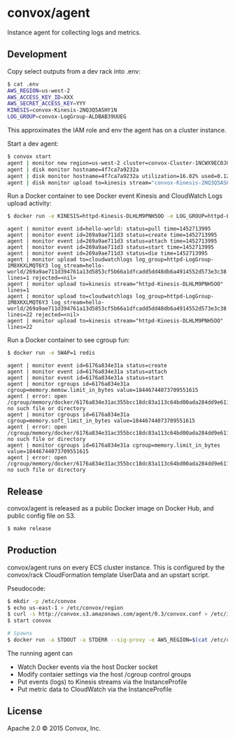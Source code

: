 # convox/agent

Instance agent for collecting logs and metrics.

## Development

Copy select outputs from a dev rack into .env:

```bash
$ cat .env
AWS_REGION=us-west-2
AWS_ACCESS_KEY_ID=XXX
AWS_SECRET_ACCESS_KEY=YYY
KINESIS=convox-Kinesis-2NQ3Q5ASHY1N
LOG_GROUP=convox-LogGroup-ALDBAB39UUEG
```

This approximates the IAM role and env the agent has on a cluster instance.

Start a dev agent:

```bash
$ convox start
agent | monitor new region=us-west-2 cluster=convox-Cluster-1NCWX9EC0JOV4
agent | disk monitor hostname=4f7ca7a9232a
agent | disk monitor hostname=4f7ca7a9232a utilization=16.02% used=0.1209G available=0.7547G
agent | disk monitor upload to=kinesis stream="convox-Kinesis-2NQ3Q5ASHY1N" lines=1
```

Run a Docker container to see Docker event Kinesis and CloudWatch Logs upload activity:

```bash
$ docker run -e KINESIS=httpd-Kinesis-DLHLM9PNH5OO -e LOG_GROUP=httpd-LogGroup-1M8XKXLMQT6Y3 -e PROCESS=hello-world -e RELEASE=RXBKPDQEGDU hello-world
```

```
agent | monitor event id=hello-world: status=pull time=1452713995
agent | monitor event id=269a9ae711d3 status=create time=1452713995
agent | monitor event id=269a9ae711d3 status=attach time=1452713995
agent | monitor event id=269a9ae711d3 status=start time=1452713995
agent | monitor event id=269a9ae711d3 status=die time=1452713995
agent | monitor upload to=cloudwatchlogs log_group=httpd-LogGroup-1M8XKXLMQT6Y3 log_stream=hello-world/269a9ae711d394761a13d5853cf5b66a1dfcadd5dd48db6a4914552d573e3c38 lines=1 rejected=<nil>
agent | monitor upload to=kinesis stream="httpd-Kinesis-DLHLM9PNH5OO" lines=1
agent | monitor upload to=cloudwatchlogs log_group=httpd-LogGroup-1M8XKXLMQT6Y3 log_stream=hello-world/269a9ae711d394761a13d5853cf5b66a1dfcadd5dd48db6a4914552d573e3c38 lines=22 rejected=<nil>
agent | monitor upload to=kinesis stream="httpd-Kinesis-DLHLM9PNH5OO" lines=22
```

Run a Docker container to see cgroup fun:

```bash
$ docker run -e SWAP=1 redis
```

```
agent | monitor event id=6176a834e31a status=create
agent | monitor event id=6176a834e31a status=attach
agent | monitor event id=6176a834e31a status=start
agent | monitor cgroups id=6176a834e31a cgroup=memory.memsw.limit_in_bytes value=18446744073709551615
agent | error: open /cgroup/memory/docker/6176a834e31ac355bcc18dc83a113c64bd00ada284dd9e61153ed18715438365/memory.memsw.limit_in_bytes: no such file or directory
agent | monitor cgroups id=6176a834e31a cgroup=memory.soft_limit_in_bytes value=18446744073709551615
agent | error: open /cgroup/memory/docker/6176a834e31ac355bcc18dc83a113c64bd00ada284dd9e61153ed18715438365/memory.soft_limit_in_bytes: no such file or directory
agent | monitor cgroups id=6176a834e31a cgroup=memory.limit_in_bytes value=18446744073709551615
agent | error: open /cgroup/memory/docker/6176a834e31ac355bcc18dc83a113c64bd00ada284dd9e61153ed18715438365/memory.limit_in_bytes: no such file or directory
```

## Release

convox/agent is released as a public Docker image on Docker Hub, and public
config file on S3.

```bash
$ make release
```

## Production

convox/agent runs on every ECS cluster instance. This is configured by the
convox/rack CloudFormation template UserData and an upstart script.

Pseudocode:

```bash
$ mkdir -p /etc/convox
$ echo us-east-1 > /etc/convox/region
$ curl -s http://convox.s3.amazonaws.com/agent/0.3/convox.conf > /etc/init/convox.conf
$ start convox

# Spawns
$ docker run -a STDOUT -a STDERR --sig-proxy -e AWS_REGION=$(cat /etc/convox/region) -v /cgroup:/cgroup -v /var/run/docker.sock:/var/run/docker.sock convox/agent:0.3
```

The running agent can

* Watch Docker events via the host Docker socket
* Modify contaier settings via the host /cgroup control groups
* Put events (logs) to Kinesis streams via the InstanceProfile
* Put metric data to CloudWatch via the InstanceProfile

## License

Apache 2.0 &copy; 2015 Convox, Inc.
